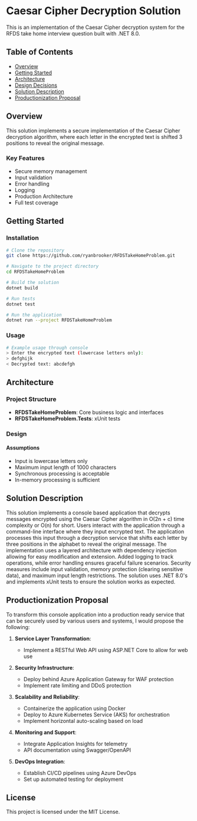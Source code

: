 # Caesar Cipher Decryption Solution

This is an implementation of the Caesar Cipher decryption system for the RFDS take home interview question built with .NET 8.0.

## Table of Contents
- [Overview](#overview)
- [Getting Started](#getting-started)
- [Architecture](#architecture)
- [Design Decisions](#design)
- [Solution Description](#solution-description)
- [Productionization Proposal](#productionization-proposal)

## Overview

This solution implements a secure implementation of the Caesar Cipher decryption algorithm, where each letter in the encrypted text is shifted 3 positions to reveal the original message.

### Key Features
- Secure memory management
- Input validation
- Error handling
- Logging
- Production Architecture
- Full test coverage

## Getting Started

### Installation
```bash
# Clone the repository
git clone https://github.com/ryanbrooker/RFDSTakeHomeProblem.git

# Navigate to the project directory
cd RFDSTakeHomeProblem

# Build the solution
dotnet build

# Run tests
dotnet test

# Run the application
dotnet run --project RFDSTakeHomeProblem
```

### Usage
```bash
# Example usage through console
> Enter the encrypted text (lowercase letters only):
> defghijk
< Decrypted text: abcdefgh
```

## Architecture

### Project Structure
- **RFDSTakeHomeProblem**: Core business logic and interfaces
- **RFDSTakeHomeProblem.Tests**: xUnit tests

### Design

#### Assumptions
- Input is lowercase letters only
- Maximum input length of 1000 characters
- Synchronous processing is acceptable
- In-memory processing is sufficient


## Solution Description 
This solution implements a console based application that decrypts messages encrypted using the Caesar Cipher algorithm in O(2n  + c) time complexity or O(n) for short. 
Users interact with the application through a command-line interface where they input encrypted text. 
The application processes this input through a decryption service that shifts each letter by three positions in the alphabet to reveal the original message. 
The implementation uses a layered architecture with dependency injection allowing for easy modification and extension. 
Added logging to track operations, while error handling ensures graceful failure scenarios. 
Security measures include input validation, memory protection (clearing sensitive data), and maximum input length restrictions. 
The solution uses .NET 8.0's and implements xUnit tests to ensure the solution works as expected.


## Productionization Proposal

To transform this console application into a production ready service that can be securely used by various users and systems, I would propose the following:

1. **Service Layer Transformation**:
   - Implement a RESTful Web API using ASP.NET Core to allow for web use

2. **Security Infrastructure**:
   - Deploy behind Azure Application Gateway for WAF protection
   - Implement rate limiting and DDoS protection

3. **Scalability and Reliability**:
   - Containerize the application using Docker
   - Deploy to Azure Kubernetes Service (AKS) for orchestration
   - Implement horizontal auto-scaling based on load

4. **Monitoring and Support**:
   - Integrate Application Insights for telemetry
   - API documentation using Swagger/OpenAPI

5. **DevOps Integration**:
   - Establish CI/CD pipelines using Azure DevOps
   - Set up automated testing for deployment

## License

This project is licensed under the MIT License.